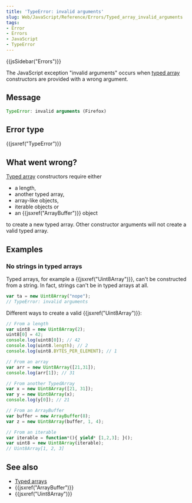 ```yaml
---
title: 'TypeError: invalid arguments'
slug: Web/JavaScript/Reference/Errors/Typed_array_invalid_arguments
tags:
- Error
- Errors
- JavaScript
- TypeError
---
```

{{jsSidebar("Errors")}}

The JavaScript exception "invalid arguments" occurs when
[typed array](/en-US/docs/Web/JavaScript/Typed_arrays) constructors are provided
with a wrong argument.

## Message

```js
TypeError: invalid arguments (Firefox)
```

## Error type

{{jsxref("TypeError")}}

## What went wrong?

[Typed array](/en-US/docs/Web/JavaScript/Typed_arrays) constructors require
either

- a length,
- another typed array,
- array-like objects,
- iterable objects or
- an {{jsxref("ArrayBuffer")}} object

to create a new typed array. Other constructor arguments will not create a valid
typed array.

## Examples

### No strings in typed arrays

Typed arrays, for example a {{jsxref("Uint8Array")}}, can't be
constructed from a string. In fact, strings can't be in typed arrays at all.

```js example-bad
var ta = new Uint8Array("nope");
// TypeError: invalid arguments
```

Different ways to create a valid {{jsxref("Uint8Array")}}:

```js example-good
// From a length
var uint8 = new Uint8Array(2);
uint8[0] = 42;
console.log(uint8[0]); // 42
console.log(uint8.length); // 2
console.log(uint8.BYTES_PER_ELEMENT); // 1

// From an array
var arr = new Uint8Array([21,31]);
console.log(arr[1]); // 31

// From another TypedArray
var x = new Uint8Array([21, 31]);
var y = new Uint8Array(x);
console.log(y[0]); // 21

// From an ArrayBuffer
var buffer = new ArrayBuffer(8);
var z = new Uint8Array(buffer, 1, 4);

// From an iterable
var iterable = function*(){ yield* [1,2,3]; }();
var uint8 = new Uint8Array(iterable);
// Uint8Array[1, 2, 3]
```

## See also

- [Typed arrays](/en-US/docs/Web/JavaScript/Typed_arrays)
- {{jsxref("ArrayBuffer")}}
- {{jsxref("Uint8Array")}}
